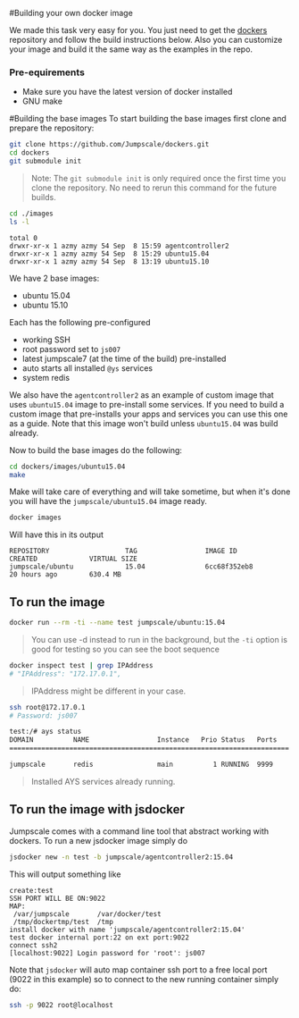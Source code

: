 #Building your own docker image

We made this task very easy for you. You just need to get the [dockers](https://github.com/Jumpscale/dockers) repository and follow the build instructions below. Also you can customize your image and build it the same way as the examples in the repo.
### Pre-equirements
- Make sure you have the latest version of docker installed
- GNU make

#Building the base images
To start building the base images first clone and prepare the repository:

```bash
git clone https://github.com/Jumpscale/dockers.git
cd dockers
git submodule init
```
> Note: The `git submodule init` is only required once the first time you clone the repository. No need to rerun this command for the future builds.


```bash
cd ./images
ls -l
```
```raw
total 0
drwxr-xr-x 1 azmy azmy 54 Sep  8 15:59 agentcontroller2
drwxr-xr-x 1 azmy azmy 54 Sep  8 15:29 ubuntu15.04
drwxr-xr-x 1 azmy azmy 54 Sep  8 13:19 ubuntu15.10
```
We have 2 base images:
- ubuntu 15.04
- ubuntu 15.10

Each has the following pre-configured
- working SSH
- root password set to `js007`
- latest jumpscale7 (at the time of the build) pre-installed
- auto starts all installed `@ys` services
- system redis

We also have the `agentcontroller2` as an example of custom image that uses `ubuntu15.04` image to pre-install some services. If you need to build a custom image that pre-installs your apps and services you can use this one as a guide. Note that this image won't build unless `ubuntu15.04` was build already.

Now to build the base images do the following:
```bash
cd dockers/images/ubuntu15.04
make
```
Make will take care of everything and will take sometime, but when it's done you will have the `jumpscale/ubuntu15.04` image ready.

```bash
docker images
```
Will have this in its output
```raw
REPOSITORY                   TAG                 IMAGE ID            CREATED             VIRTUAL SIZE
jumpscale/ubuntu             15.04               6cc68f352eb8        20 hours ago        630.4 MB
```

## To run the image
```bash
docker run --rm -ti --name test jumpscale/ubuntu:15.04
```
> You can use -d instead to run in the background, but the `-ti` option is good for testing so you can see the boot sequence

```bash
docker inspect test | grep IPAddress
# "IPAddress": "172.17.0.1",
```
> IPAddress might be different in your case.

```bash
ssh root@172.17.0.1
# Password: js007
```

```bash
test:/# ays status
DOMAIN          NAME                 Instance   Prio Status   Ports
======================================================================

jumpscale       redis                main          1 RUNNING  9999
```

> Installed AYS services already running.

## To run the image with jsdocker
Jumpscale comes with a command line tool that abstract working with dockers. To run a new jsdocker image simply do

```bash
jsdocker new -n test -b jumpscale/agentcontroller2:15.04
```
This will output something like
```raw
create:test
SSH PORT WILL BE ON:9022
MAP:
 /var/jumpscale       /var/docker/test
 /tmp/dockertmp/test  /tmp
install docker with name 'jumpscale/agentcontroller2:15.04'
test docker internal port:22 on ext port:9022
connect ssh2
[localhost:9022] Login password for 'root': js007

```
Note that `jsdocker` will auto map container ssh port to a free local port (9022 in this example)
so to connect to the new running container simply do:
```bash
ssh -p 9022 root@localhost
```
